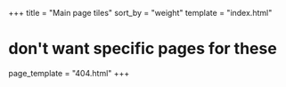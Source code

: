 +++
title = "Main page tiles"
sort_by = "weight"
template = "index.html"
# don't want specific pages for these
page_template = "404.html"
+++